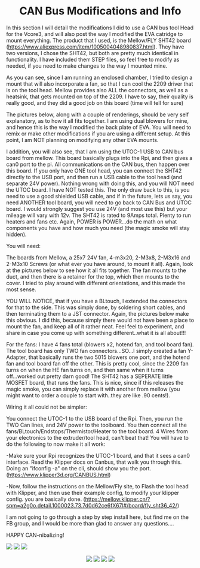 <h1 align="center">CAN Bus Modifications and Info</h1>

In this section I will detail the modifications I did to use a CAN bus tool Head for the Vcore3, and will also post the way I modified the EVA catridge to mount everything.  The product that I used, is the Mellow/FLY SHT42 board (https://www.aliexpress.com/item/1005004048980837.html).  They have two versions, I chose the SHT42, but both are pretty much identical in functionality.  I have included therr STEP files, so feel free to modify as needed, if you need to make changes to the way I mounted mine.

As you can see, since I am running an enclosed chamber, I tried to design a mount that will also incorporate a fan, so that I can cool the 2209 driver that is on the
tool head.  Mellow provides also ALL the connectors, as well as a heatsink, that gets mounted on top of the 2209.  I have to say, their quality is really good, and they 
did a good job on this board (time will tell for sure)

The pictures below, along with a couple of renderings, should be very self explanatory, as to how it all fits together.  I am using dual blowers for mine, and hence this is the way I modified the back plate of EVA.  You will need to remix or make other modifications if you are using a different setup.  At this point, I am NOT planning on modifying any other EVA mounts.

I addition, you will also see, that I am using the UTOC-1 USB to CAN bus board from mellow.  This board basically plugs into the Rpi, and then gives a can0 port to the pi.  All communications on the CAN bus, then happen over this board.  If you only have ONE tool head, you can connect the SHT42 directly to the USB port, and then run a USB cable to the tool head (and separate 24V power).  Nothing wrong with doing this, and you will NOT need the UTOC board.  I have NOT tested this.  The only draw back to this, is you need to use a good shielded USB cable, and if in the future, lets us say, you need ANOTHER tool board, you will need to go back to CAN Bus and UTOC board.  I would strongly suggest you use 24V (and most use this) but your mileage will vary with 12v.  The SHT42 is rated to 9Amps total.  Plenty to run heaters and fans etc.  Again, POWER is POWER...do the math on what components you have and how much you need (the magic smoke will stay hidden).

You will need:

The boards from Mellow, a 25x7 24V fan, 4-m3x20, 2-M3x8, 2-M3x16 and 2-M3x10 Screws (or what ever you have around, to mount it all).  Again, look at the pictures below to see how it all fits together.  The fan mounts to the duct, and then there is a retainer for the top, which then mounts to the cover.  I tried to play around with different orientations, and this made the most sense.

YOU WILL NOTICE, that if you have a BLtouch, I extended the connectors for that to the side.  This was simply done, by soldering short cables, and then terminating them to a JST connector.  Again, the pictures below make this obvious.  I did this, because simply there would not have been a place to mount the fan, and keep all of it rather neat.  Feel feel to experiment, and share in case you come up with something different..what it is all about!!!

For the fans:  I have 4 fans total (blowers x2, hotend fan, and tool board fan).  The tool board has only TWO fan connectors...SO...I simply created a fan Y-Adapter, that basically runs the two 5015 blowers one port, and the hotend fan and tool board fan off the other.  This is pretty cool, since the 2209 fan turns on when the HE fan turns on, and then same when it turns off...worked out pretty darn good!  The SHT42 has a SEPERATE little MOSFET board, that runs the fans.  This is nice, since if this releases the magic smoke, you can simply replace it with another from mellow (you might want to order a couple to start with..they are like .90 cents!).

Wiring it all could not be simpler:

You connect the UTOC-1 to the USB board of the Rpi.  Then, you run the TWO Can lines, and 24V power to the toolboard.  You then connect all the fans/BLtouch/Endstops/Thermistor/Heater to the tool board.  4 Wires from your electronics to the extruder/tool head, can't beat that!  You will have to do the following to now make it all work:

-Make sure your Rpi recognizes the UTOC-1 board, and that it sees a can0 interface.  Read the Klipper docs on Canbus, that walk you through this.  Doing an "ifconfig -a" on the cli, should show you the port. (https://www.klipper3d.org/CANBUS.html)

-Now, follow the instructions on the Mellow/Fly site, to Flash the tool head with Klipper, and then use their example config, to modify your klipper config.  you are basically done. (https://mellow.klipper.cn/?spm=a2g0o.detail.1000023.73.7d0d62ce6fX67l#/board/fly_sht36_42/)

I am not going to go through a step by step install here, but find me on the FB group, and I would be more than glad to answer any questions....

HAPPY CAN-nibalizing!

<p align="left">
<img src="https://github.com/cyborgcnc/CYBORGCNC__RRVC3MOD/blob/main/CAN_Bus/CANBUS-1.jpg">
<img src="https://github.com/cyborgcnc/CYBORGCNC__RRVC3MOD/blob/main/CAN_Bus/CANBUS-2.jpg">
<img src="https://github.com/cyborgcnc/CYBORGCNC__RRVC3MOD/blob/main/CAN_Bus/CANBUS-3.jpg">
</p>
<p align="center">
<img src="https://github.com/cyborgcnc/CYBORGCNC__RRVC3MOD/blob/main/CAN_Bus/CANBUS-4.jpg">
<img src="https://github.com/cyborgcnc/CYBORGCNC__RRVC3MOD/blob/main/CAN_Bus/CANBUS-8.jpg">
<img src="https://github.com/cyborgcnc/CYBORGCNC__RRVC3MOD/blob/main/CAN_Bus/Render.new.1.jpg">
<img src="https://github.com/cyborgcnc/CYBORGCNC__RRVC3MOD/blob/main/CAN_Bus/Render.new.3.jpg">
</p>
